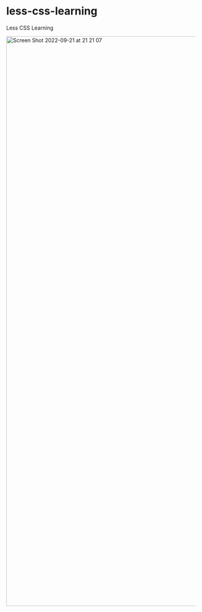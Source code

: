 # less-css-learning

Less CSS Learning

<img width="1512" alt="Screen Shot 2022-09-21 at 21 21 07" src="https://user-images.githubusercontent.com/97748602/191529826-4f86e846-cfb0-4c3f-b89e-54ea4d3aaef8.png">
